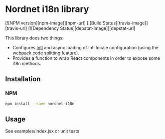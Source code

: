 # Nordnet i18n library

[![NPM version][npm-image]][npm-url]
[![Build Status][travis-image]][travis-url]
[![Dependency Status][depstat-image]][depstat-url]

This library does two things:
* Configures [Intl](https://developer.mozilla.org/en/docs/Web/JavaScript/Reference/Global_Objects/Intl) and async loading of Intl locale configuration (using the webpack  code splitting feature).
* Provides a function to wrap React components in order to expose some i18n methods.

## Installation

### NPM

```sh
npm install --save nordnet-i18n
```

## Usage

See examples/index.jsx or unit tests
